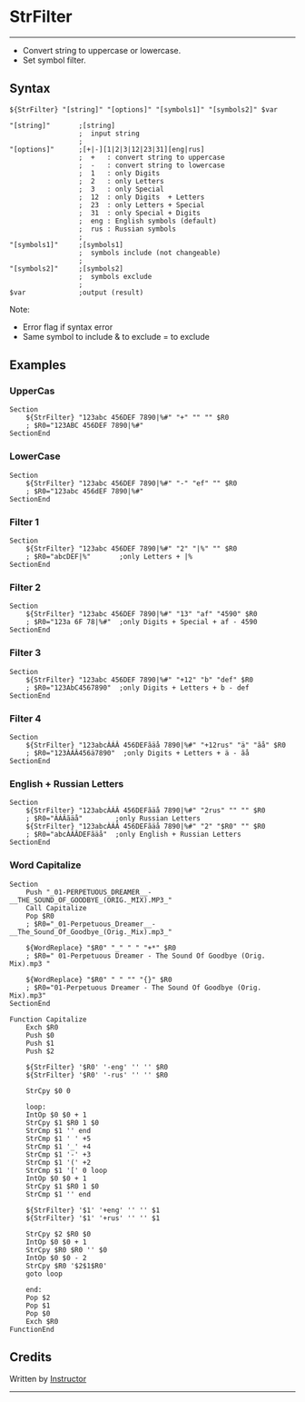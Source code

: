 # StrFilter

---

* Convert string to uppercase or lowercase.
* Set symbol filter.

## Syntax

	${StrFilter} "[string]" "[options]" "[symbols1]" "[symbols2]" $var

	"[string]"       ;[string]
	                 ;  input string
	                 ;
	"[options]"      ;[+|-][1|2|3|12|23|31][eng|rus]
	                 ;  +   : convert string to uppercase
	                 ;  -   : convert string to lowercase
	                 ;  1   : only Digits
	                 ;  2   : only Letters
	                 ;  3   : only Special
	                 ;  12  : only Digits  + Letters
	                 ;  23  : only Letters + Special
	                 ;  31  : only Special + Digits
	                 ;  eng : English symbols (default)
	                 ;  rus : Russian symbols
	                 ;
	"[symbols1]"     ;[symbols1]
	                 ;  symbols include (not changeable)
	                 ;
	"[symbols2]"     ;[symbols2]
	                 ;  symbols exclude
	                 ;
	$var             ;output (result)

Note: 

- Error flag if syntax error 
- Same symbol to include & to exclude = to exclude

## Examples

### UpperCas

	Section
		${StrFilter} "123abc 456DEF 7890|%#" "+" "" "" $R0
		; $R0="123ABC 456DEF 7890|%#"
	SectionEnd

### LowerCase

	Section
		${StrFilter} "123abc 456DEF 7890|%#" "-" "ef" "" $R0
		; $R0="123abc 456dEF 7890|%#"
	SectionEnd

### Filter 1

	Section
		${StrFilter} "123abc 456DEF 7890|%#" "2" "|%" "" $R0
		; $R0="abcDEF|%"       ;only Letters + |%
	SectionEnd

### Filter 2

	Section
		${StrFilter} "123abc 456DEF 7890|%#" "13" "af" "4590" $R0
		; $R0="123a 6F 78|%#"  ;only Digits + Special + af - 4590
	SectionEnd

### Filter 3

	Section
		${StrFilter} "123abc 456DEF 7890|%#" "+12" "b" "def" $R0
		; $R0="123AbC4567890"  ;only Digits + Letters + b - def
	SectionEnd

### Filter 4

	Section
		${StrFilter} "123abcÀÁÂ 456DEFãäå 7890|%#" "+12rus" "ä" "ãå" $R0
		; $R0="123ÀÁÂ456ä7890"  ;only Digits + Letters + ä - ãå
	SectionEnd

### English + Russian Letters

	Section
		${StrFilter} "123abcÀÁÂ 456DEFãäå 7890|%#" "2rus" "" "" $R0
		; $R0="ÀÁÂãäå"        ;only Russian Letters
		${StrFilter} "123abcÀÁÂ 456DEFãäå 7890|%#" "2" "$R0" "" $R0
		; $R0="abcÀÁÂDEFãäå"  ;only English + Russian Letters
	SectionEnd

### Word Capitalize

	Section
		Push "_01-PERPETUOUS_DREAMER__-__THE_SOUND_OF_GOODBYE_(ORIG._MIX).MP3_"
		Call Capitalize
		Pop $R0
		; $R0="_01-Perpetuous_Dreamer__-__The_Sound_Of_Goodbye_(Orig._Mix).mp3_"

		${WordReplace} "$R0" "_" " " "+*" $R0
		; $R0=" 01-Perpetuous Dreamer - The Sound Of Goodbye (Orig. Mix).mp3 "

		${WordReplace} "$R0" " " "" "{}" $R0
		; $R0="01-Perpetuous Dreamer - The Sound Of Goodbye (Orig. Mix).mp3"
	SectionEnd

	Function Capitalize
		Exch $R0
		Push $0
		Push $1
		Push $2

		${StrFilter} '$R0' '-eng' '' '' $R0
		${StrFilter} '$R0' '-rus' '' '' $R0

		StrCpy $0 0

		loop:
		IntOp $0 $0 + 1
		StrCpy $1 $R0 1 $0
		StrCmp $1 '' end
		StrCmp $1 ' ' +5
		StrCmp $1 '_' +4
		StrCmp $1 '-' +3
		StrCmp $1 '(' +2
		StrCmp $1 '[' 0 loop
		IntOp $0 $0 + 1
		StrCpy $1 $R0 1 $0
		StrCmp $1 '' end

		${StrFilter} '$1' '+eng' '' '' $1
		${StrFilter} '$1' '+rus' '' '' $1

		StrCpy $2 $R0 $0
		IntOp $0 $0 + 1
		StrCpy $R0 $R0 '' $0
		IntOp $0 $0 - 2
		StrCpy $R0 '$2$1$R0'
		goto loop

		end:
		Pop $2
		Pop $1
		Pop $0
		Exch $R0
	FunctionEnd

## Credits

Written by [Instructor][1]

---

[1]: http://nsis.sourceforge.net/User:Instructor
